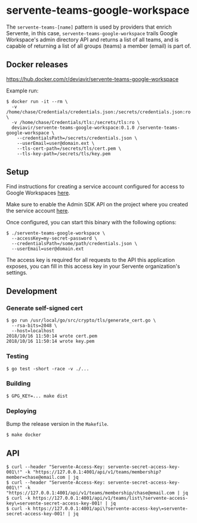 # servente-teams-google-workspace

The `servente-teams-[name]` pattern is used by providers that enrich Servente,
in this case, `servente-teams-google-workspace` trails Google Workspace's admin
directory API and returns a list of all teams, and is capable of returning a
list of all groups (teams) a member (email) is part of.


## Docker releases

https://hub.docker.com/r/deviavir/servente-teams-google-workspace

Example run:

```
$ docker run -it --rm \
  -v /home/chase/Credentials/credentials.json:/secrets/credentials.json:ro \
  -v /home/chase/Credentials/tls:/secrets/tls:ro \
  deviavir/servente-teams-google-workspace:0.1.0 /servente-teams-google-workspace \
    --credentialsPath=/secrets/credentials.json \
    --userEmail=user@domain.ext \
    --tls-cert-path=/secrets/tls/cert.pem \
    --tls-key-path=/secrets/tls/key.pem
```

## Setup

Find instructions for creating a service account configured for access to Google
Workspaces [here](https://developers.google.com/admin-sdk/directory/v1/guides/delegation).

Make sure to enable the Admin SDK API on the project where you created the
service account [here](https://console.developers.google.com/apis/library/admin.googleapis.com?project=blockstream-source).

Once configured, you can start this binary with the following options:

```
$ ./servente-teams-google-workspace \
  --accessKey=my-secret-password \
  --credentialsPath=/some/path/credentials.json \
  --userEmail=user@domain.ext
```

The access key is required for all requests to the API this application exposes,
you can fill in this access key in your Servente organization's settings.

## Development

### Generate self-signed cert

```
$ go run /usr/local/go/src/crypto/tls/generate_cert.go \
  --rsa-bits=2048 \
  --host=localhost
2018/10/16 11:50:14 wrote cert.pem
2018/10/16 11:50:14 wrote key.pem
```

### Testing

```
$ go test -short -race -v ./...
```

### Building

```
$ GPG_KEY=... make dist
```

### Deploying

Bump the release version in the `Makefile`.

```
$ make docker
```

## API

```
$ curl --header "Servente-Access-Key: servente-secret-access-key-001\!" -k "https://127.0.0.1:4001/api/v1/teams/membership?member=chase@email.com | jq
$ curl --header "Servente-Access-Key: servente-secret-access-key-001\!" -k "https://127.0.0.1:4001/api/v1/teams/membership/chase@email.com | jq
$ curl -k https://127.0.0.1:4001/api/v1/teams/list\?servente-access-key\=servente-secret-access-key-001! | jq
$ curl -k https://127.0.0.1:4001/api\?servente-access-key\=servente-secret-access-key-001! | jq
```
